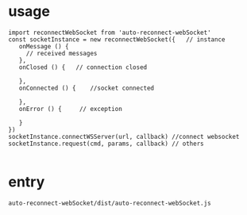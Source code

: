 
# usage
```
import reconnectWebSocket from 'auto-reconnect-webSocket'
const socketInstance = new reconnectWebSocket({   // instance
   onMessage () {
     // received messages
   },
   onClosed () {   // connection closed

   },
   onConnected () {    //socket connected

   },
   onError () {     // exception

   }
})
socketInstance.connectWSServer(url, callback) //connect websocket
socketInstance.request(cmd, params, callback) // others
    
```
# entry
	auto-reconnect-webSocket/dist/auto-reconnect-webSocket.js

